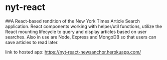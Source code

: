# nyt-react

##A  React-based rendition of the New York Times Article Search application.  React components working with helper/util functions, utilize the React mounting lifecycle to query and display articles based on user searches. Also in use are Node, Express and MongoDB so that users can save articles to read later.

link to hosted app: https://nyt-react-newsanchor.herokuapp.com/
